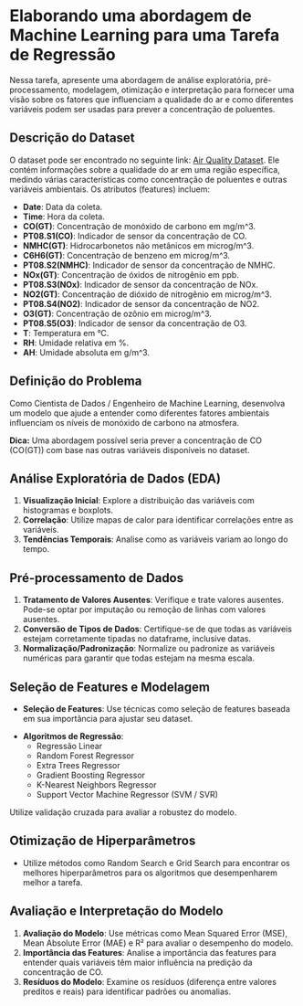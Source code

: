 # Elaborando uma abordagem de Machine Learning para uma Tarefa de Regressão

Nessa tarefa, apresente uma abordagem de análise exploratória, pré-processamento, modelagem, otimização e interpretação para fornecer uma visão sobre os fatores que influenciam a qualidade do ar e como diferentes variáveis podem ser usadas para prever a concentração de poluentes.

## Descrição do Dataset

O dataset pode ser encontrado no seguinte link: [Air Quality Dataset](https://raw.githubusercontent.com/klaytoncastro/idp-machinelearning/main/datasets/AirQualityUCI.csv). Ele contém informações sobre a qualidade do ar em uma região específica, medindo várias características como concentração de poluentes e outras variáveis ambientais. Os atributos (features) incluem:

<!--https://archive.ics.uci.edu/ml/machine-learning-databases/00360/AirQualityUCI.zip-->

- **Date**: Data da coleta.
- **Time**: Hora da coleta.
- **CO(GT)**: Concentração de monóxido de carbono em mg/m^3.
- **PT08.S1(CO)**: Indicador de sensor da concentração de CO.
- **NMHC(GT)**: Hidrocarbonetos não metânicos em microg/m^3.
- **C6H6(GT)**: Concentração de benzeno em microg/m^3.
- **PT08.S2(NMHC)**: Indicador de sensor da concentração de NMHC.
- **NOx(GT)**: Concentração de óxidos de nitrogênio em ppb.
- **PT08.S3(NOx)**: Indicador de sensor da concentração de NOx.
- **NO2(GT)**: Concentração de dióxido de nitrogênio em microg/m^3.
- **PT08.S4(NO2)**: Indicador de sensor da concentração de NO2.
- **O3(GT)**: Concentração de ozônio em microg/m^3.
- **PT08.S5(O3)**: Indicador de sensor da concentração de O3.
- **T**: Temperatura em °C.
- **RH**: Umidade relativa em %.
- **AH**: Umidade absoluta em g/m^3.

## Definição do Problema 

Como Cientista de Dados / Engenheiro de Machine Learning, desenvolva um modelo que ajude a entender como diferentes fatores ambientais influenciam os níveis de monóxido de carbono na atmosfera. 

**Dica:** Uma abordagem possível seria prever a concentração de CO (CO(GT)) com base nas outras variáveis disponíveis no dataset. 

## Análise Exploratória de Dados (EDA)

1. **Visualização Inicial**: Explore a distribuição das variáveis com histogramas e boxplots.
2. **Correlação**: Utilize mapas de calor para identificar correlações entre as variáveis.
3. **Tendências Temporais**: Analise como as variáveis variam ao longo do tempo.

## Pré-processamento de Dados

1. **Tratamento de Valores Ausentes**: Verifique e trate valores ausentes. Pode-se optar por imputação ou remoção de linhas com valores ausentes.
2. **Conversão de Tipos de Dados**: Certifique-se de que todas as variáveis estejam corretamente tipadas no dataframe, inclusive datas. 
3. **Normalização/Padronização**: Normalize ou padronize as variáveis numéricas para garantir que todas estejam na mesma escala.

<!--

(e.g., datas como datetime)

-->

## Seleção de Features e Modelagem

- **Seleção de Features**: Use técnicas como seleção de features baseada em sua importância para ajustar seu dataset. 

<!-- ou métodos automáticos como RFE (Recursive Feature Elimination). -->

- **Algoritmos de Regressão**:
  - Regressão Linear
  - Random Forest Regressor
  - Extra Trees Regressor
  - Gradient Boosting Regressor
  - K-Nearest Neighbors Regressor
  - Support Vector Machine Regressor (SVM / SVR)

Utilize validação cruzada para avaliar a robustez do modelo.

## Otimização de Hiperparâmetros

- Utilize métodos como Random Search e Grid Search para encontrar os melhores hiperparâmetros para os algoritmos que desempenharem melhor a tarefa.  

## Avaliação e Interpretação do Modelo

1. **Avaliação do Modelo**: Use métricas como Mean Squared Error (MSE), Mean Absolute Error (MAE) e R² para avaliar o desempenho do modelo.
2. **Importância das Features**: Analise a importância das features para entender quais variáveis têm maior influência na predição da concentração de CO.
3. **Resíduos do Modelo**: Examine os resíduos (diferença entre valores preditos e reais) para identificar padrões ou anomalias.

<!--
```python
# Importando as bibliotecas
import pandas as pd
import matplotlib.pyplot as plt
import seaborn as sns
import numpy as np
import scipy.stats as stats
from sklearn.pipeline import Pipeline
from sklearn.model_selection import train_test_split
from sklearn.linear_model import LinearRegression
from sklearn.linear_model import RANSACRegressor
from sklearn.ensemble import ExtraTreesRegressor
from sklearn.ensemble import RandomForestRegressor
from sklearn.ensemble import GradientBoostingRegressor
from sklearn.neighbors import KNeighborsRegressor
from sklearn.svm import SVR
from sklearn.preprocessing import StandardScaler
from sklearn.metrics import mean_absolute_error, mean_squared_error, r2_score
from scipy.stats import randint
from sklearn.ensemble import IsolationForest, ExtraTreesRegressor
from sklearn.model_selection import train_test_split
from sklearn.metrics import mean_absolute_error, mean_squared_error, r2_score

# Carregando o Dataset
url = 'https://raw.githubusercontent.com/klaytoncastro/idp-storytelling/master/airquality/airquality.csv'
df = pd.read_csv(url, delimiter = ';', decimal = ',')
df.head()

# Verificando a estrutura de dados
df.info()

# Convertendo as colunas Date e Time para DateTime
df['DateTime'] = pd.to_datetime(df['Date'] + ' ' + df['Time'], format='%d/%m/%Y %H.%M.%S')

# Removendo as colunas originais Date e Time
df.drop(columns=['Date', 'Time'], inplace=True)
df.head()

df.info()

df.head()

# Calculando as correlações entre as variáveis ​​preditoras e a variável alvo
correlations = df.corr()['CO(GT)'].sort_values(ascending=False)
print(correlations)

# Verificando a distribuição dos dados
df.describe()

# Identificamos um padrão estranho, onde -200 aparece como valor mínimo para cada uma das variáveis.
# Por isso, vamos contar valores -200 em cada coluna e avaliar se isso é frequente ou eventual.
print("Contagem de valores -200 em cada coluna:")
for column in df.columns:
    count_negative_200 = (df[column] == -200).sum()
    print(f"{column}: {count_negative_200}")

# De fato, são valores anômalos. Vamos substituir -200 por NaN (NULL)
df.replace(-200, np.nan, inplace=True)
df.describe()

# Verificando quantidade de missing values por coluna
missing_values = df.isna().sum().div(df.shape[0]).to_frame().sort_values(by=0, ascending=False)
missing_values.plot(kind='bar', figsize=(10, 5))
plt.title('Porcentagem de valores ausentes por coluna')
plt.show()

# Decidimos a descartar a coluna NMHC(GT), mais 80% de valores ausentes. Imputar a mediana pode apresentar padrões lineares artificiais.
df.drop(columns=['NMHC(GT)'], inplace=True)
df.describe()

# Criando uma nova coluna para agregar os valores e gerando um gráfico de barras dos total de valores ausentes por registro único
df['missing_values'] = df.isnull().any(axis=1)
df.groupby('missing_values').size().plot(kind='bar')
plt.title('Número de valores ausentes por observação')
plt.show()

df.head()

# Hipótese 1: se descartarmos as demais colunas ou registros com valores nulos, perderemos muita capacidade de previsão do modelo.
# Poderiamos preencher os valores NaN com a mediana da coluna, mas os padrões lineares gerados seriam de fato artificiais.
# Dessa forma, vamos seguir com a Hipótese 2.
'''
for column in df.columns:
    if df[column].isnull().any():
        df[column].fillna(df[column].median(), inplace=True)

df.describe()
'''

# Hipótese 2: Como ainda teremos em torno de 7000 observações na amostra após remover os dados ausentes, decidimos removê-los para assegurar maior fidelidade.
df = df.dropna()
df.describe()

# As distribuições parecem melhores agora. Vamos exibir a nova matriz de correlação para análise.

correlation_matrix = df.corr()

plt.figure(figsize=(12, 8))
sns.heatmap(correlation_matrix, annot=True, cmap='coolwarm', fmt='.2f', linewidths=0.5, vmin = -1)
plt.title('Correlation Matrix Heatmap', fontsize=16)
plt.show()

# Vamos excluir a coluna intermediária 'missing_values' e a coluna 'DateTime'
df.drop(columns=['DateTime'], inplace=True)
#df.drop(columns=['missing_values'], inplace=True)

# Vamos manter as demais variáveis de baixa correlação por enquanto.
df.drop(columns=['T'], inplace=True)
df.drop(columns=['RH'], inplace=True)
df.drop(columns=['AH'], inplace=True)

df.head()

# Calculando as correlações entre as variáveis ​​preditoras e a variável alvo
correlations = df.corr()['CO(GT)'].sort_values(ascending=False)
print(correlations)

# Preparando as variáveis para treinar o modelo.
X = df.drop('CO(GT)', axis=1)
y = df['CO(GT)']

X_train, X_test, y_train, y_test = train_test_split(X, y, test_size=0.2, random_state=42)

# Treinar com o ExtraTrees
#model = ExtraTreesRegressor(random_state=7, n_estimators=67, max_features='sqrt', max_depth=100, min_samples_split=13, min_samples_leaf=1, bootstrap = False)
#model = ExtraTreesRegressor(random_state=42, n_estimators=350, max_features='sqrt', max_depth=None, min_samples_split=2, min_samples_leaf=1)
model = ExtraTreesRegressor();
model.fit(X_train, y_train)

from sklearn.metrics import mean_absolute_error, mean_squared_error, r2_score

# Fazer previsões
y_pred = model.predict(X_test)

# Calcular métricas
mae = mean_absolute_error(y_test, y_pred)
mse = mean_squared_error(y_test, y_pred)
rmse = np.sqrt(mse)
r2 = r2_score(y_test, y_pred)

print(f'Mean Absolute Error (MAE): {mae}')
print(f'Mean Squared Error (MSE): {mse}')
print(f'Root Mean Squared Error (RMSE): {rmse}')
print(f'R² Score: {r2}')

df.describe()

# Gráfico de valores previstos x valores atuais
plt.figure(figsize=(10, 6))
plt.scatter(x=y_test, y=y_pred, color='blue', label='Valores Previstos')
plt.plot([y_test.min(), y_test.max()], [y_test.min(), y_test.max()], color='red', linestyle='-', label='Ideal Line')
plt.xlabel('Valores reais')
plt.ylabel('Valores Previstos')
plt.title('Valores previstos x Valores reais')
plt.legend()
plt.show()
```
-->